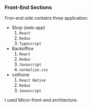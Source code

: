 ### Front-End Sections

Fron-end side contains three application:

-   Shop (web-app)
    1. `React`
    2. `Redux`
    3. `Typescript`
-   Backoffice
    1. `React`
    2. `Redux`
    3. `Javascript`
    4. `normalize.css`
-   cellhone
    1. `React Native`
    2. `Redux`
    3. `Javascript`

I used Micro-front-end architecture.
